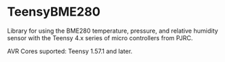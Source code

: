 # TeensyBME280
Library for using the BME280 temperature, pressure, and relative humidity sensor with the Teensy 4.x series of micro controllers from PJRC.

AVR Cores suported: Teensy 1.57.1 and later.
